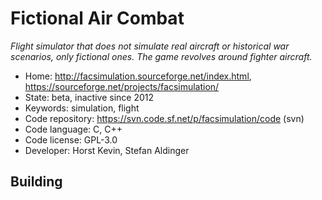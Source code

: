 # Fictional Air Combat

_Flight simulator that does not simulate real aircraft or historical war scenarios, only fictional ones. The game revolves around fighter aircraft._

- Home: http://facsimulation.sourceforge.net/index.html, https://sourceforge.net/projects/facsimulation/
- State: beta, inactive since 2012
- Keywords: simulation, flight
- Code repository: https://svn.code.sf.net/p/facsimulation/code (svn)
- Code language: C, C++
- Code license: GPL-3.0
- Developer: Horst Kevin, Stefan Aldinger

## Building
